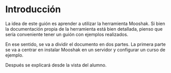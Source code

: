 # Introducción

La idea de este guión es aprender a utilizar la herramienta Mooshak. Si bien la documentación propia de la herramienta está bien detallada, pienso que sería conveniente tener un guión con ejemplos realizados.

En ese sentido, se va a dividir el documento en dos partes. La primera parte se va a centrar en instalar Mooshak en un servidor y configurar un curso de ejemplo.

Después se explicará desde la vista del alumno.



